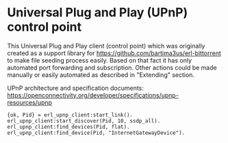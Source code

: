 Universal Plug and Play (UPnP) control point
=====

This Universal Plug and Play client (control point) which was originally created as a support library for https://github.com/bartima3us/erl-bittorrent to make file seeding process easily.
Based on that fact it has only automated port forwarding and subscription. Other actions could be made manually or easily automated as described in "Extending" section.

UPnP architecture and specification documents: https://openconnectivity.org/developer/specifications/upnp-resources/upnp

```
{ok, Pid} = erl_upnp_client:start_link().
erl_upnp_client:start_discover(Pid, 10, ssdp_all).
erl_upnp_client:find_devices(Pid, flat).
erl_upnp_client:find_device(Pid, "InternetGatewayDevice").
```